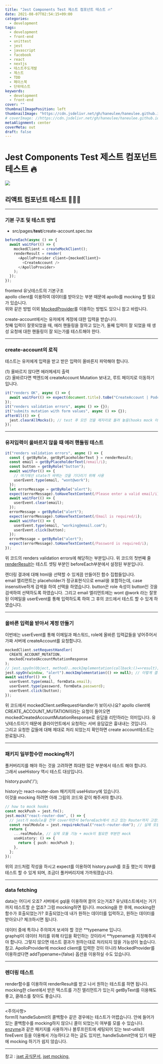 ```yaml
---
title: "Jest Components Test 제스트 컴포넌트 테스트 🔥"
date: 2021-08-07T02:54:15+09:00
categories:
  - development
tags:
  - development
  - front-end
  - unittest
  - jest
  - javascript
  - facebook
  - react
  - nextjs
  - 테스트주도개발
  - 제스트
  - TDD
  - 페이스북
  - 단위테스트
keywords:
  - development
  - front-end
cover: ""
thumbnailImagePosition: left
thumbnailImage: "https://cdn.jsdelivr.net/gh/haneulee/haneulee.github.io/img/post/unittest/img-jest.png"
# coverImage: //https://cdn.jsdelivr.net/gh/haneulee/haneulee.github.io/img/post/hugo/github-site.png
metaAlignment: center
coverMeta: out
draft: false
---
```


<!--toc-->

# Jest Components Test 제스트 컴포넌트 테스트 🔥

![](https://cdn.jsdelivr.net/gh/haneulee/haneulee.github.io/img/post/unittest/img-jest.png)

## 리액트 컴포넌트 테스트 🏃🏻‍♀️

---

### 기본 구조 및 테스트 방법

- src/pages/**test**/create-account.spec.tsx

```ts
beforeEach(async () => {
  await waitFor(() => {
    mockedClient = createMockClient();
    renderResult = render(
      <ApolloProvider client={mockedClient}>
        <CreateAccount />
      </ApolloProvider>
    );
  });
});
```

frontend 유닛테스트의 기본구조  
apollo client를 이용하여 데이터를 받아오는 부분 때문에 apollo를 mocking 할 필요가 있습니다.  
위와 같은 방법 이외 [MockedProvider](https://www.apollographql.com/docs/react/development-testing/testing/#the-mockedprovider-component)를 이용하는 방법도 있으니 참고 바랍니다.

create-account에서는 유저에게 계정에 대한 입력을 받습니다.  
첫째 입력이 잘못되었을 때, 에러 핸들링을 잘하고 있는가, 둘째 입력이 잘 되었을 때 생성 요청에 대한 핸들링이 잘 되는가를 테스트해야 한다.

---

### create-account의 로직

테스트는 유저에게 입력을 받고 받은 입력이 올바른지 파악해야 합니다.

(1) 올바르지 않다면 에러메세지 출력  
(2) 올바르다면 백엔드에 createAccount Mutation 보내고, 루트 페이지로 이동하기 입니다.

```ts
it("renders OK", async () => {
  await waitFor(() => expect(document.title).toBe("CreateAccount | Podcast"));
});
it("renders validation errors", async () => {});
it("submits mutation with form values", async () => {});
afterAll(() => {
  jest.clearAllMocks(); // test 후 모든 것을 제자리로 돌려 놓음(hooks mock 이후)
});
```

<!--adsense-->

---

### 유저입력이 올바르지 않을 때 에러 핸들링 테스트

```ts
it("renders validation errors", async () => {
  const { getByRole, getByPlaceholderText } = renderResult;
  const email = getByPlaceholderText(/email/i);
  const button = getByRole("button");
  await waitFor(() => {
    // 여기에선 state가 바뀌는 것을 기다리기 위해 사용
    userEvent.type(email, "wont@work");
  });
  let errorMessage = getByRole("alert");
  expect(errorMessage).toHaveTextContent(/Please enter a valid email/i);
  await waitFor(() => {
    userEvent.clear(email);
  });
  errorMessage = getByRole("alert");
  expect(errorMessage).toHaveTextContent(/Email is required/i);
  await waitFor(() => {
    userEvent.type(email, "working@email.com");
    userEvent.click(button);
  });
  errorMessage = getByRole("alert");
  expect(errorMessage).toHaveTextContent(/Password is required/i);
});
```

위 코드의 renders validation errors에 해당하는 부분입니다.
위 코드의 첫번째 줄 [renderResult](https://testing-library.com/docs/react-testing-library/api/#render-result)는 테스트 셋팅 부분인 beforeEach부분에서 설정된 부분입니다.

렌더링 결과에 대해 html을 선택할 수 있게끔 만들어진 함수 집합들입니다.  
email 엘리먼트는 placeholder가 정규표현식으로 email을 포함하는데, case insensitive하게 검색을 하여 선택을 하였습니다. button은 role 속성이 button인 것을 검색하여 선택하도록 하였습니다. 그리고 email 엘리먼트에는 wont @work 라는 잘못된 이메일을 userEvent를 통해 입력하도록 하여 그 후의 코드에서 테스트 할 수 있게 하였습니다.

---

### 올바른 입력을 받아서 계정 만들기

이번에는 userEvent를 통해 이메일과 패스워드, role에 올바른 입력값들을 넣어주어서 가짜 서버에 createAccount를 요청합니다.

```ts
mockedClient.setRequestHandler(
  CREATE_ACCOUNT_MUTATION,
  mockedCreatedAccountMutationResponse
);
// jest.spyOn(Object, method)..mockImplementation(callback:()=>result);
jest.spyOn(window, "alert").mockImplementation(() => null); // 이렇게 결과값까지 mock할 수 있구나
await waitFor(() => {
  userEvent.type(email, formData.email);
  userEvent.type(password, formData.password);
  userEvent.click(button);
});
```

위 코드에서 mockedClient.setRequestHandler가 보이시나요? apollo client에 CREATE_ACCOUNT_MUTATION이라는 요청이 들어오면 mockedCreatedAccountMutationResponse로 응답을 리턴하라는 의미입니다. 유닛테스트이기 때문에 클라이언트에서 요청하는 서버 응답값은 흉내내는 것입니다.  
그리고 요청한 값들에 대해 제대로 처리 되었는지 확인하면 create account테스트는 완료됩니다.

---

### 패키지 일부함수만 mocking하기

풀커버리지를 해야 하는 것을 고려하면 최대한 많은 부분에서 테스트 해야 합니다.  
그래서 useHistory 역시 테스트 대상입니다.

history.push('/');

history는 react-router-dom 패키지의 useHistory에 있습니다.  
이것을 mocking 하려면 아래 그림의 코드와 같이 해주셔야 합니다.

```ts
// how to mock hooks
const mockPush = jest.fn();
jest.mock("react-router-dom", () => {
  // jest가 module을 전부 cover하면서 beforeEach에서 쓰고 있는 Router까지 고장남
  const realModule = jest.requireActual("react-router-dom"); // 실제 모듈을 필요로 함
  return {
    ...realModule, // 실제 모듈 기능 + mock이 필요한 부분만 mock
    useHistory: () => {
      return { push: mockPush };
    },
  };
});
```

위의 코드처럼 작성을 하시고 expect를 이용하여 history.push를 호출 했는지 여부를 테스트 할 수 있게 되며, 조금더 풀커버리지에 가까워졌습니다.

---

### data fetching

data는 어디서 오죠? 서버에서 gql을 이용하여 끌어 오는거죠? 유닛테스트에서는 거기까지 테스트할 순 없죠? 그럼 mocking하면 됩니다. mocking을 한 후에, mocking한 함수가 호출되었는가? 호출되었는데 내가 원하는 데이터를 입력하고, 원하는 데이터를 받아오나? 체크하시면 됩니다.

데이터 중에 특히나 주의여겨 보셔야 할 것은 **typename 입니다.  
graphql이 데이터 처리를 위해 타입을 확인하는 것이라서 **typename을 지정해주셔야 합니다. 그렇지 않으면 테스트 결과가 원하는대로 처리되지 않을 가능성이 높습니다.
참고. ApolloProvider에 mocked client를 입력한 것이 아니라 MockedProvider를 이용하셨다면 addTypename={false} 옵션을 이용하실 수도 있습니다.

---

### 렌더링 테스트

render함수를 이용하여 renderResult를 받고 나서 원하는 테스트를 하면 됩니다.  
mocking한 client에서 받은 텍스트를 가진 엘리먼트가 있는지 getByText를 이용해도 좋고, 클래스를 찾아도 좋습니다.

---

<주의사항>  
form의 handleSubmit의 콜백함수 같은 경우에는 테스트가 어렵습니다. 안에 들어가있는 콜백함수를 mocking하지 않으니 콜이 되었는지 여부를 모를 수 있습니다. [enzyme](https://enzymejs.github.io/enzyme/)과 같은 패키지를 사용하거나 블루프린트에 세팅되어 있는 test-utils의 fireEvent 등을 이용해서 가능하다고 하는 글도 있지만, handleSubmit안에 있기 때문에 mocking 하기가 쉽지 않습니다.

---

참고 :
[jset 공식문서](https://jestjs.io/docs/api),
[jset mocking](https://www.daleseo.com/jest-fn-spy-on/),
